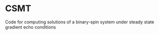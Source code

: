 # CSMT
Code for computing solutions of a binary-spin system under steady state gradient echo conditions
